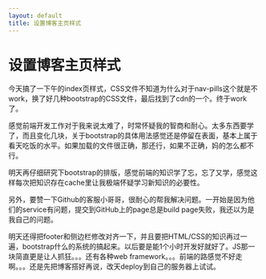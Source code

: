 ```yaml
---
layout: default
title: 设置博客主页样式
---
```


# 设置博客主页样式
今天搞了一下午的index页样式，CSS文件不知道为什么对于nav-pills这个就是不work，换了好几种bootstrap的CSS文件，最后找到了cdn的一个。终于work了。

感觉前端开发工作对于我来说太难了，时常怀疑我的智商和耐心。太多东西要学了，而且变化几块，关于bootstrap的具体用法感觉还是停留在表面，基本上属于看天吃饭的水平。如果加载的文件很正确，那还行，如果不正确，妈的怎么都不行。

明天再仔细研究下bootstrap的排版，感觉前端的知识学了忘，忘了又学，感觉这样每次把知识存在cache里让我极端怀疑学习新知识的必要性。

另外，要赞一下Github的客服小哥哥，很耐心的帮我解决问题。一开始是因为他们的service有问题，提交到GitHub上的page总是build page失败，我还以为是我自己的问题。

明天还得把footer和侧边栏修改对齐一下，并且要把HTML/CSS的知识再过一遍，bootstrap什么的系统的搞起来。以后要是能1个小时开发好就好了。JS那一块简直更是让人抓狂。。。还有各种web framework。。。前端的路感觉不好走啊。。。还是先把博客搭好再说，改天deploy到自己的服务器上试试。

